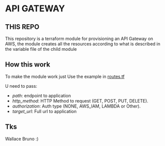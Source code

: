 # API GATEWAY

## THIS REPO

This repository is a terraform module for provisioning an API Gateway on AWS, the module creates all the resources according to what is described in the variable file of the child module

## How this work

To make the module work just Use the example in [routes.tf](/test-iac/routes.tf)


U need to pass:

- _path_: endpoint to application
- _http_method_: HTTP Method to request (GET, POST, PUT, DELETE).
- _authorization_: Auth type (NONE, AWS_IAM, LAMBDA or Other).
- _target_url_: Full url to application

## Tks

Wallace Bruno :)
